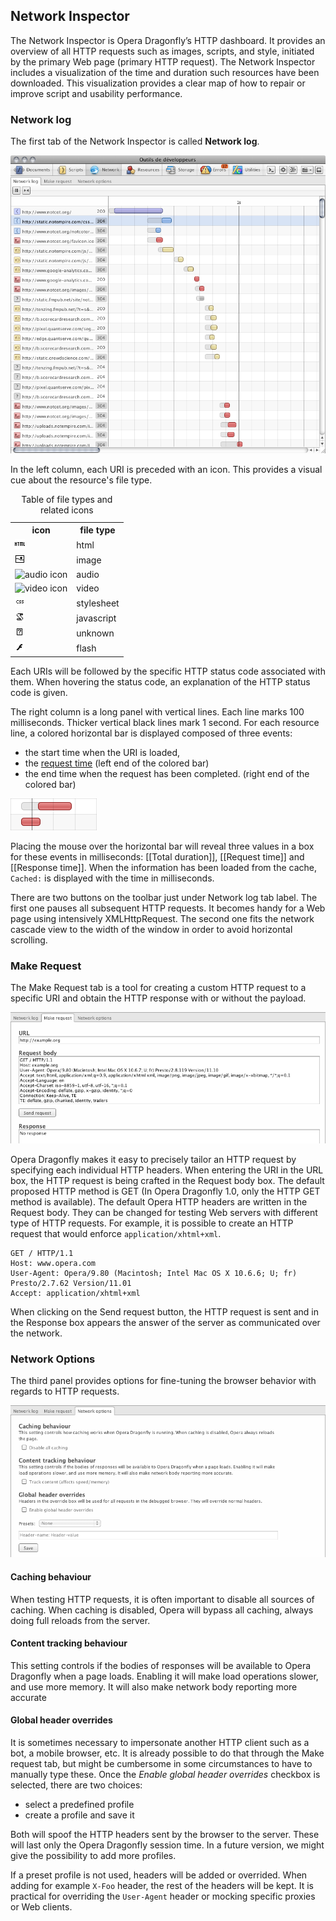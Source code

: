 ## Network Inspector ##

The Network Inspector is Opera Dragonfly’s HTTP dashboard. It provides an overview of all HTTP requests such as images, scripts, and style, initiated by the primary Web page (primary HTTP request). The Network Inspector includes a visualization of the time and duration such resources have been downloaded. This visualization provides a clear map of how to repair or improve script and usability performance. 

### Network log

The first tab of the Network Inspector is called **Network log**. 

![Network Network Log](img/network-network-log.png)

In the left column, each URI is preceded with an icon. This provides a visual cue about the resource's file type.

<table style="width:15em;">
<caption>Table of file types and related icons</caption>
<tr>
    <th>icon</th>
    <th>file type</th>
</tr>
<tr>
    <td><img src="img/filetype_html.png" alt="html icon"/></td>
    <td>html</td>
</tr>
<tr>
    <td><img src="img/filetype_image.png" alt="image icon"/></td>
    <td>image</td>
</tr>
<tr>
    <td><img src="img/filetype_audio.png" alt="audio icon"/></td>
    <td>audio</td>
</tr>
<tr>
    <td><img src="img/filetype_video.png" alt="video icon"/></td>
    <td>video</td>
</tr>
<tr>
    <td><img src="img/filetype_stylesheet.png" alt="stylesheet icon"/></td>
    <td>stylesheet</td>
</tr>
<tr>
    <td><img src="img/filetype_javascript.png" alt="javascript icon"/></td>
    <td>javascript</td>
</tr>
<tr>
    <td><img src="img/filetype_unknown.png" alt="unknown icon"/></td>
    <td>unknown</td>
</tr>
<tr>
    <td><img src="img/filetype_flash.png" alt="flash icon"/></td>
    <td>flash</td>
</tr>
</table>

Each URIs will be followed by the specific HTTP status code associated with them. When hovering the status code, an explanation of the HTTP status code is given.

The right column is a long panel with vertical lines. Each line marks 100 milliseconds. Thicker vertical black lines mark 1 second. For each resource line, a colored horizontal bar is displayed composed of three events:

* the start time when the URI is loaded, 
* the [request time](https://bitbucket.org/scope/dragonfly-stp-1/src/197e88952ad3/src/network/network_service.js#cl-316) (left end of the colored bar)
* the end time when the request has been completed. (right end of the colored bar)

![Network Network Log Bar](img/network-network-log-bar.png)

Placing the mouse over the horizontal bar will reveal three values in a box for these events in milliseconds: [[Total duration]], [[Request time]] and [[Response time]]. When the information has been loaded from the cache, `Cached:` is displayed with the time in milliseconds.

There are two buttons on the toolbar just under Network log tab label. The first one pauses all subsequent HTTP requests. It becomes handy for a Web page using intensively XMLHttpRequest. The second one fits the network cascade view to the width of the window in order to avoid horizontal scrolling.
 
### Make Request

The Make Request tab is a tool for creating a custom HTTP request to a specific URI and obtain the HTTP response with or without the payload. 

![Network Network Log Req](img/network-network-log-req.png)

Opera Dragonfly makes it easy to precisely tailor an HTTP request by specifying each individual HTTP headers. When entering the URI in the URL box, the HTTP request is being crafted in the Request body box. The default proposed HTTP method is GET (In Opera Dragonfly 1.0, only the HTTP GET method is available). The default Opera HTTP headers are written in the Request body. They can be changed for testing Web servers with different type of HTTP requests. For example, it is possible to create an HTTP request that would enforce `application/xhtml+xml`.

    GET / HTTP/1.1
    Host: www.opera.com
    User-Agent: Opera/9.80 (Macintosh; Intel Mac OS X 10.6.6; U; fr) Presto/2.7.62 Version/11.01
    Accept: application/xhtml+xml

When clicking on the Send request button, the HTTP request is sent and in the Response box appears the answer of the server as communicated over the network.

### Network Options

The third panel provides options for fine-tuning the browser behavior with regards to HTTP requests.

![Network Network Log Opt](img/network-network-log-opt.png)

#### Caching behaviour

When testing HTTP requests, it is often important to disable all sources of caching. When caching is disabled, Opera will bypass all caching, always doing full reloads from the server.

#### Content tracking behaviour

This setting controls if the bodies of responses will be available to Opera Dragonfly when a page loads. Enabling it will make load operations slower, and use more memory. It will also make network body reporting more accurate

#### Global header overrides

It is sometimes necessary to impersonate another HTTP client such as a bot, a mobile browser, etc. It is already possible to do that through the Make request tab, but might be cumbersome in some circumstances to have to manually type these.  Once the *Enable global header overrides*  checkbox is selected, there are two choices: 

* select a predefined profile
* create a profile and save it

Both will spoof the HTTP headers sent by the browser to the server. These will last only the Opera Dragonfly session time. In a future version, we might give the possibility to add more profiles. 

If a preset profile is not used, headers will be added or overrided. When adding for example `X-Foo` header, the rest of the headers will be kept. It is practical for overriding the `User-Agent` header or mocking specific proxies or Web clients.
